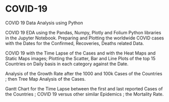 # COVID-19
COVID 19 Data Analysis using Python


COVID 19 EDA using the Pandas, Numpy, Plotly and Folium Python libraries in the Jupyter Notebook. 
Preparing and Plotting the worldwide COVID cases with the Dates for the Confirmed, Recoveries, Deaths related Data.


COVID 19 with the Time Lapse of the Cases and with the Heat Maps and Static Maps images; 
Plotting the Scatter, Bar and Line Plots of the top 15 Countries on Daily basis in each category against the Date. 


Analysis of the Growth Rate after the 1000 and 100k Cases of the Countries ; then Tree Map Analysis of the Cases.


Gantt Chart for the Time Lapse between the first and last reported Cases of the Countries ;
COVID 19 versus other similar Epidemics ; the Mortality Rate.
